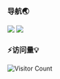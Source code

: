 ### 导航🌏
[![](https://img.shields.io/badge/Home-HiWer-blue)](https://isyyo.com)
[![](https://img.shields.io/badge/Blog-Wer%20Blog-brightgreen)](https://blog.isyyo.com)

### ⚡访问量💡
![Visitor Count](https://profile-counter.glitch.me/yyhhkya/count.svg)
